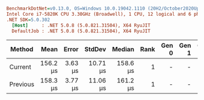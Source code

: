 ``` ini

BenchmarkDotNet=v0.13.0, OS=Windows 10.0.19042.1110 (20H2/October2020Update)
Intel Core i7-5820K CPU 3.30GHz (Broadwell), 1 CPU, 12 logical and 6 physical cores
.NET SDK=5.0.302
  [Host]     : .NET 5.0.8 (5.0.821.31504), X64 RyuJIT
  DefaultJob : .NET 5.0.8 (5.0.821.31504), X64 RyuJIT


```
|   Method |     Mean |   Error |   StdDev |   Median | Rank | Gen 0 | Gen 1 | Gen 2 | Allocated |
|--------- |---------:|--------:|---------:|---------:|-----:|------:|------:|------:|----------:|
|  Current | 156.2 μs | 3.63 μs | 10.71 μs | 158.6 μs |    1 |     - |     - |     - |      1 KB |
| Previous | 158.3 μs | 3.77 μs | 11.06 μs | 161.2 μs |    1 |     - |     - |     - |      1 KB |
